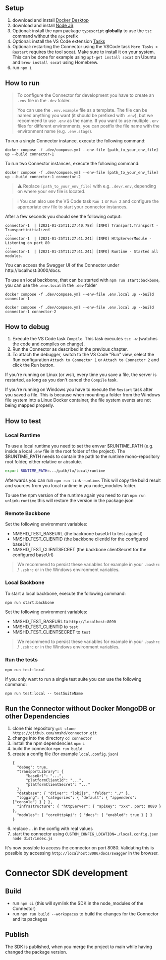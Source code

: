 ## Setup

1. download and install [Docker Desktop](https://www.docker.com/products/docker-desktop)
2. download and install [Node JS](https://nodejs.org/en/download/)
3. Optional: install the npm package `typescript` **globally** to use the `tsc` command without the `npx` prefix
4. Optional: install the VS Code extension [Tasks](https://marketplace.visualstudio.com/items?itemName=actboy168.tasks)
5. Optional: restarting the Connector using the VSCode task `More Tasks > Restart` requires the tool socat. Make sure to install it on your system. This can be done for example using `apt-get install socat` on Ubuntu and `brew install socat` using Homebrew.
6. run `npm i`

## How to run

> To configure the Connector for development you have to create an `.env` file in the `.dev` folder.
>
> You can use the `.env.example` file as a template. The file can be named anything you want (it should be prefixed with `.env`), but we recommend to use `.env` as the name. If you want to use multiple `.env` files for different environments, you can postfix the file name with the environment name (e.g. `.env.stage`).

To run a single Connector instance, execute the following command:

```shell
docker compose -f .dev/compose.yml --env-file [path_to_your_env_file] up --build connector-1
```

To run two Connector instances, execute the following command:

```shell
docker compose -f .dev/compose.yml --env-file [path_to_your_env_file] up --build connector-1 connector-2
```

> ⚠️ Replace `[path_to_your_env_file]` with e.g. `.dev/.env`, depending on where your env file is located.

> ℹ️ You can also use the VS Code task `Run 1` or `Run 2` and configure the appropriate env file to start your connector instances.

After a few seconds you should see the following output:

```console
connector-1  | [2021-01-25T11:27:40.788] [INFO] Transport.Transport - Transportinitialized
...
connector-1  | [2021-01-25T11:27:41.241] [INFO] HttpServerModule - Listening on port 80
...
connector-1  | [2021-01-25T11:27:41.241] [INFO] Runtime - Started all modules.
```

You can access the Swagger UI of the Connector under http://localhost:3000/docs.

To use an local backbone, that can be started with `npm run start:backbone`, you can use the `.env.local` in the `.dev` folder

```shell
docker compose -f .dev/compose.yml --env-file .env.local up --build connector-1
```

```shell
docker compose -f .dev/compose.yml --env-file .env.local up --build connector-1 connector-2
```

## How to debug

1. Execute the VS Code task `Compile`. This task executes `tsc -w` (watches the code and compiles on change).
2. Run the Connector as described in the previous chapter.
3. To attach the debugger, switch to the VS Code "Run" view, select the Run configuration `Attach to Connector 1` or `Attach to Connector 2` and click the Run button.

If you're running on Linux (or wsl), every time you save a file, the server is restarted, as long as you don't cancel the `Compile` task.

If you're running on Windows you have to execute the `Restart` task after you saved a file. This is because when mounting a folder from the Windows file system into a Linux Docker container, the file system events are not being mapped properly.

## How to test

### Local Runtime

To use a local runtime you need to set the envvar $RUNTIME_PATH (e.g. inside a local `.env` file in the root folder of the project). The $RUNTIME_PATH needs to contain the path to the runtime mono-repository root folder, either relative or absolute.

```bash
export RUNTIME_PATH=.../path/to/local/runtime
```

Afterwards you can run `npm run link-runtime`. This will copy the build result and sources from you local runtime in you node_modules folder.

To use the npm version of the runtime again you need to run `npm run unlink-runtime` this will restore the version in the package.json

### Remote Backbone

Set the following environment variables:

-   NMSHD_TEST_BASEURL (the backbone baseUrl to test against)
-   NMSHD_TEST_CLIENTID (the backbone clientId for the configured baseUrl)
-   NMSHD_TEST_CLIENTSECRET (the backbone clientSecret for the configured baseUrl)

> We recommend to persist these variables for example in your `.bashrc` / `.zshrc` or in the Windows environment variables.

### Local Backbone

To start a local backbone, execute the following command:

```shell
npm run start:backbone
```

Set the following environment variables:

-   NMSHD_TEST_BASEURL to `http://localhost:8090`
-   NMSHD_TEST_CLIENTID to `test`
-   NMSHD_TEST_CLIENTSECRET to `test`

> We recommend to persist these variables for example in your `.bashrc` / `.zshrc` or in the Windows environment variables.

### Run the tests

```shell
npm run test:local
```

If you only want to run a single test suite you can use the following command:

```shell
npm run test:local -- testSuiteName
```

## Run the Connector without Docker MongoDB or other Dependencies

1. clone this repository `git clone https://github.com/nmshd/connector.git`
2. change into the directory `cd connector`
3. install the npm dependencies `npm i`
4. build the connector `npm run build`
5. create a config file (for example `local.config.json`)
    ```
    {
      "debug": true,
      "transportLibrary": {
          "baseUrl": "...",
          "platformClientId": "...",
          "platformClientSecret": "..."
      },
      "database": { "driver": "lokijs", "folder": "./" },
      "logging": { "categories": { "default": { "appenders": ["console"] } } },
      "infrastructure": { "httpServer": { "apiKey": "xxx", port: 8080 } },
      "modules": { "coreHttpApi": { "docs": { "enabled": true } } }
    }
    ```
6. replace ... in the config with real values
7. start the connector using `CUSTOM_CONFIG_LOCATION=./local.config.json node dist/index.js`

It's now possible to access the connector on port 8080. Validating this is possible by accessing `http://localhost:8080/docs/swagger` in the browser.

# Connector SDK development

## Build

-   run `npm ci` (this will symlink the SDK in the node_modules of the Connector)
-   run `npm run build --workspaces` to build the changes for the Connector and its packages

## Publish

The SDK is published, when you merge the project to main while having changed the package version.

